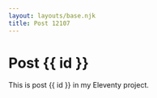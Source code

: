 ```yaml
---
layout: layouts/base.njk
title: Post 12107
---
```


# Post {{ id }}

This is post {{ id }} in my Eleventy project.
